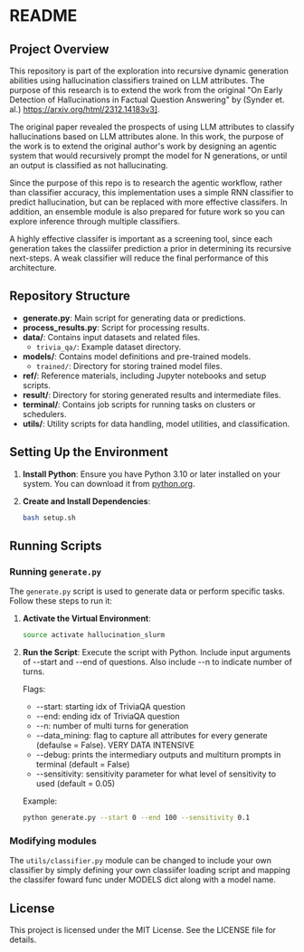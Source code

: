 # README

## Project Overview

This repository is part of the exploration into recursive dynamic generation abilities using hallucination classifiers trained on LLM attributes. The purpose of this research is to extend the work from the original "On Early Detection of Hallucinations in Factual Question Answering" by (Synder et. al.) https://arxiv.org/html/2312.14183v3]. 

The original paper revealed the prospects of using LLM attributes to classify hallucinations based on LLM attributes alone. In this work, the purpose of the work is to extend the original author's work by designing an agentic system that would recursively prompt the model for N generations, or until an output is classified as not hallucinating.

Since the purpose of this repo is to research the agentic workflow, rather than classifier accuracy, this implementation uses a simple RNN classifier to predict hallucination, but can be replaced with more effective classifers.  In addition, an ensemble module is also prepared for future work so you can explore inference through multiple classifiers. 

A highly effective classifer is important as a screening tool, since each generation takes the classiifer prediction a prior in determining its recursive next-steps. A weak classifier will reduce the final performance of this architecture. 

## Repository Structure

- **generate.py**: Main script for generating data or predictions.
- **process_results.py**: Script for processing results.
- **data/**: Contains input datasets and related files.
  - `trivia_qa/`: Example dataset directory.
- **models/**: Contains model definitions and pre-trained models.
  - `trained/`: Directory for storing trained model files.
- **ref/**: Reference materials, including Jupyter notebooks and setup scripts.
- **result/**: Directory for storing generated results and intermediate files.
- **terminal/**: Contains job scripts for running tasks on clusters or schedulers.
- **utils/**: Utility scripts for data handling, model utilities, and classification.

## Setting Up the Environment

1. **Install Python**: Ensure you have Python 3.10 or later installed on your system. You can download it from [python.org](https://www.python.org/).

2. **Create and Install Dependencies**:
   ```bash
   bash setup.sh
   ```

## Running Scripts

### Running `generate.py`

The `generate.py` script is used to generate data or perform specific tasks. Follow these steps to run it:

1. **Activate the Virtual Environment**:
   ```bash
   source activate hallucination_slurm
   ```

2. **Run the Script**:
   Execute the script with Python. Include input arguments of --start and --end of questions. Also include --n to indicate number of turns.

   Flags:
   - --start: starting idx of TriviaQA question
   - --end: ending idx of TriviaQA question
   - --n: number of multi turns for generation
   - --data_mining: flag to capture all attributes for every generate (defaulse = False). VERY DATA INTENSIVE
   - --debug: prints the intermediary outputs and multiturn prompts in terminal (default = False)
   - --sensitivity: sensitivity parameter for what level of sensitivity to used (default = 0.05)

   Example:
   ```bash
   python generate.py --start 0 --end 100 --sensitivity 0.1
   ```

### Modifying modules

The `utils/classifier.py` module can be changed to include your own classifier by simply defining your own classiifer loading script and mapping the classifer foward func under MODELS dict along with a model name.

## License

This project is licensed under the MIT License. See the LICENSE file for details.
